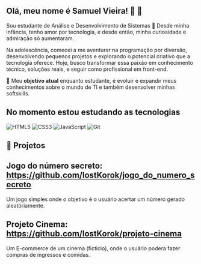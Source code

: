 ## Olá, meu nome é Samuel Vieira! 🍃 👋

Sou estudante de Análise e Desenvolvimento de Sistemas 📖
Desde minha infância, tenho amor por tecnologia, e desde então, minha curiosidade e admiração só aumentaram.

Na adolescência, comecei a me aventurar na programação por diversão, 
desenvolvendo pequenos projetos e explorando o potencial criativo que a tecnologia oferece. 
Hoje, busco transformar essa paixão em conhecimento técnico, soluções reais, e seguir como profissional em front-end.

🎯 Meu **objetivo atual** enquanto estudante, é evoluir e expandir meus conhecimentos sobre o mundo de TI e também desenvolver minhas softskills.

## No momento estou estudando as tecnologias

![HTML5](https://img.shields.io/badge/-HTML5-E34F26?style=flat-square&logo=html5&logoColor=white)
![CSS3](https://img.shields.io/badge/-CSS3-1572B6?style=flat-square&logo=css3)
![JavaScript](https://img.shields.io/badge/-JavaScript-black?style=flat-square&logo=javascript)
![Git](https://img.shields.io/badge/-Git-black?style=flat-square&logo=git)

## 💼 Projetos
## Jogo do número secreto: https://github.com/lostKorok/jogo_do_numero_secreto
Um jogo simples onde o objetivo é o usuário acertar um número gerado aleatóriamente.

## Projeto Cinema: https://github.com/lostKorok/projeto-cinema
Um E-commerce de um cinema (ficticio), onde o usuário podera fazer compras de ingressos e comidas.


<!--
**SaLacroix/SaLacroix** is a ✨ _special_ ✨ repository because its `README.md` (this file) appears on your GitHub profile.

Here are some ideas to get you started:

- 🔭 I’m currently working on ...
- 🌱 I’m currently learning ...
- 👯 I’m looking to collaborate on ...
- 🤔 I’m looking for help with ...
- 💬 Ask me about ...
- 📫 How to reach me: ...
- 😄 Pronouns: ...
- ⚡ Fun fact: ...
-->
